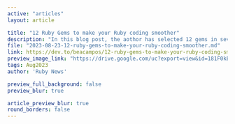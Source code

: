 ```yaml
---
active: "articles"
layout: article

title: "12 Ruby Gems to make your Ruby coding smoother"
description: "In this blog post, the aothor has selected 12 gems in several important categories that you should try. All of them have been released within the last two years or three, are regularly updated, and have already gained the trust of Ruby on Rails developers."
file: "2023-08-23-12-ruby-gems-to-make-your-ruby-coding-smoother.md"
link: https://dev.to/beacampos/12-ruby-gems-to-make-your-ruby-coding-smoother-1619
preview_image_link: "https://drive.google.com/uc?export=view&id=181F0kEd_tNsTkdMqByE-Mjn05yLoQETP"
tags: Aug2023
author: 'Ruby News'

preview_full_background: false
preview_blur: true

article_preview_blur: true
round_borders: false
---
```

